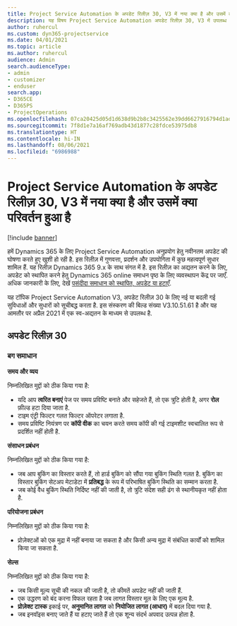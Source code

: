 ```yaml
---
title: Project Service Automation के अपडेट रिलीज़ 30, V3 में नया क्या है और उसमें क्या परिवर्तन हुआ है
description: यह विषय Project Service Automation अपडेट रिलीज़ 30, V3 में उपलब्ध सुविधाओं और सुधारों को सूचीबद्ध करता है.
author: ruhercul
ms.custom: dyn365-projectservice
ms.date: 04/01/2021
ms.topic: article
ms.author: ruhercul
audience: Admin
search.audienceType:
- admin
- customizer
- enduser
search.app:
- D365CE
- D365PS
- ProjectOperations
ms.openlocfilehash: 07ca20425d05d1d638d9b2b8c3425562e39dd6627916794d1ad8441f00658459
ms.sourcegitcommit: 7f8d1e7a16af769adb43d1877c28fdce53975db8
ms.translationtype: HT
ms.contentlocale: hi-IN
ms.lasthandoff: 08/06/2021
ms.locfileid: "6986988"
---
```

# <a name="whats-new-or-changed-in-project-service-automation-update-release-30-v3"></a>Project Service Automation के अपडेट रिलीज़ 30, V3 में नया क्या है और उसमें क्या परिवर्तन हुआ है

[!include [banner](../includes/psa-now-project-operations.md)]

हमें Dynamics 365 के लिए Project Service Automation अनुप्रयोग हेतु नवीनतम अपडेट की घोषणा करते हुए खुशी हो रही है. इस रिलीज़ में गुणवत्ता, प्रदर्शन और उपयोगिता में कुछ महत्वपूर्ण सुधार शामिल हैं. यह रिलीज़ Dynamics 365 9.x के साथ संगत में है. इस रिलीज़ का अद्यतन करने के लिए, अपडेट को स्थापित करने हेतु Dynamics 365 online समाधन पृष्ठ के लिए व्यवस्थापन केंद्र पर जाएँ. अधिक जानकारी के लिए, देखें [पसंदीदा समाधान को स्थापित, अपडेट या हटाएँ](/power-platform/admin/install-remove-preferred-solution.md).

यह टॉपिक Project Service Automation V3, अपडेट रिलीज़ 30 के लिए नई या बदली गई सुविधाओं और सुधारों को सूचीबद्ध करता है. इस संस्करण की बिल्ड संख्या V3.10.51.61 है और यह आमतौर पर अप्रैल 2021 में एक स्व-अद्यतन के माध्यम से उपलब्ध है.

## <a name="update-release-30"></a>अपडेट रिलीज़ 30

### <a name="bug-fixes"></a>बग समाधान

**समय और व्यय**

निम्नलिखित मुद्दों को ठीक किया गया है:

- यदि आप **त्वरित बनाएं** पेज पर समय प्रविष्टि बनाते और सहेजते हैं, तो एक त्रुटि होती है, अगर **रोल** फ़ील्ड हटा दिया जाता है.
- टाइम एंट्री फिल्टर गलत फिल्टर ऑपरेटर लगाता है.
- समय प्रविष्टि नियंत्रण पर **कॉपी वीक** का चयन करते समय कॉपी की गई टाइमशीट स्वचालित रूप से प्रदर्शित नहीं होती है.

**संसाधन प्रबंधन**

निम्नलिखित मुद्दों को ठीक किया गया है:

- जब आप बुकिंग का विस्तार करते हैं, तो हार्ड बुकिंग को सौंपा गया बुकिंग स्थिति गलत है. बुकिंग का विस्तार बुकिंग सेटअप मेटाडेटा में **प्रतिबद्ध** के रूप में परिभाषित बुकिंग स्थिति का सम्मान करता है.
- जब कोई वैध बुकिंग स्थिति निर्दिष्ट नहीं की जाती है, तो त्रुटि संदेश सही ढंग से स्थानीयकृत नहीं होता है.

**परियोजना प्रबंधन**

निम्नलिखित मुद्दों को ठीक किया गया है:

- प्रोज़ेक्टओं को एक मुद्रा में नहीं बनाया जा सकता है और किसी अन्य मुद्रा में संबंधित कार्यों को शामिल किया जा सकता है.

**सेल्स**

निम्नलिखित मुद्दों को ठीक किया गया है:

- जब किसी मूल्य सूची की नकल की जाती है, तो कीमतें अपडेट नहीं की जाती हैं.
- एक उद्धरण को बंद करना विफल रहता है जब लागत विस्तार मूल के लिए एक मूल्य है.
- **प्रोज़ेक्ट टास्क** इकाई पर, **अनुमानित लागत** को **नियोजित लागत (आधार)** में बदल दिया गया है.
- जब इनवॉइस बनाए जाते हैं या हटाए जाते हैं तो एक शून्य संदर्भ अपवाद उत्पन्न होता है.

